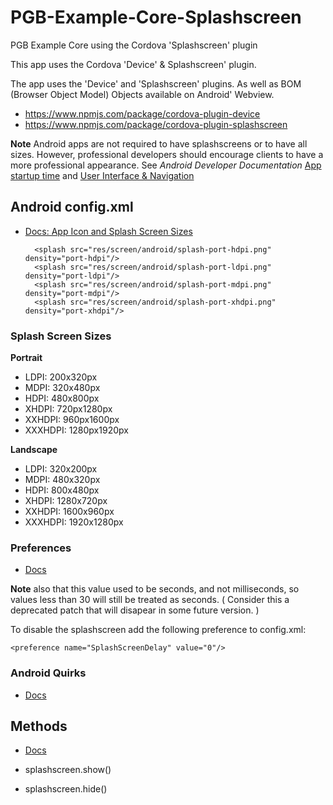 # PGB-Example-Core-Splashscreen
PGB Example Core using the Cordova 'Splashscreen' plugin

This app uses the Cordova 'Device' & Splashscreen' plugin.

The app uses the 'Device' and 'Splashscreen' plugins. As well as BOM (Browser Object Model) Objects available on Android' Webview. 

* https://www.npmjs.com/package/cordova-plugin-device
* https://www.npmjs.com/package/cordova-plugin-splashscreen

**Note** Android apps are not required to have splashscreens or to have all sizes. However, professional developers should encourage clients to have a more professional appearance. See *Android Developer Documentation* [App startup time](https://developer.android.com/topic/performance/vitals/launch-time) and [User Interface & Navigation](https://developer.android.com/guide/topics/ui/)

## Android config.xml

* [Docs: App Icon and Splash Screen Sizes](https://github.com/phonegap/phonegap/wiki/App-Splash-Screen-Sizes)

    <platform name="android">
        <!-- you can use any density that exists in the Android project -->
        <splash src="res/screen/android/splash-land-hdpi.png" density="land-hdpi"/>
        <splash src="res/screen/android/splash-land-ldpi.png" density="land-ldpi"/>
        <splash src="res/screen/android/splash-land-mdpi.png" density="land-mdpi"/>
        <splash src="res/screen/android/splash-land-xhdpi.png" density="land-xhdpi"/>
 
        <splash src="res/screen/android/splash-port-hdpi.png" density="port-hdpi"/>
        <splash src="res/screen/android/splash-port-ldpi.png" density="port-ldpi"/>
        <splash src="res/screen/android/splash-port-mdpi.png" density="port-mdpi"/>
        <splash src="res/screen/android/splash-port-xhdpi.png" density="port-xhdpi"/>
    </platform>

### Splash Screen Sizes

**Portrait**

* LDPI: 200x320px
* MDPI: 320x480px
* HDPI: 480x800px
* XHDPI: 720px1280px
* XXHDPI: 960px1600px
* XXXHDPI: 1280px1920px

**Landscape**

* LDPI: 320x200px
* MDPI: 480x320px
* HDPI: 800x480px
* XHDPI: 1280x720px
* XXHDPI: 1600x960px
* XXXHDPI: 1920x1280px

### Preferences

* [Docs](https://www.npmjs.com/package/cordova-plugin-splashscreen#preferences)

    <preference name="AutoHideSplashScreen" value="true" />
    <preference name="SplashScreenDelay" value="3000" />

**Note** also that this value used to be seconds, and not milliseconds, so values less than 30 will still be treated as seconds. ( Consider this a deprecated patch that will disapear in some future version. )

To disable the splashscreen add the following preference to config.xml:

    <preference name="SplashScreenDelay" value="0"/>

### Android Quirks

* [Docs](https://www.npmjs.com/package/cordova-plugin-splashscreen#android-quirks)

    <preference name="SplashMaintainAspectRatio" value="true|false" />
    <preference name="SplashShowOnlyFirstTime" value="true|false" />
    <preference name="SplashScreenSpinnerColor" value="white" />

## Methods

* [Docs](https://www.npmjs.com/package/cordova-plugin-splashscreen#methods)

* splashscreen.show()
* splashscreen.hide()
